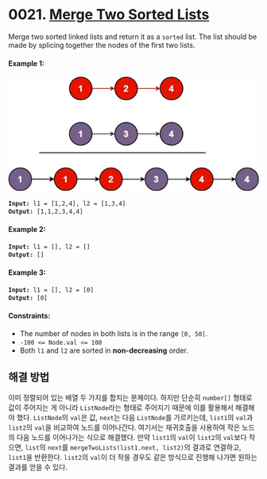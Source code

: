 # 0021. [Merge Two Sorted Lists](https://leetcode.com/problems/merge-two-sorted-lists/)

Merge two sorted linked lists and return it as a `sorted` list. The list should be made by splicing together the nodes of the first two lists.

#### **Example 1:**

![](../../images/merge_ex1.jpg)

<pre><code><strong>Input:</strong> l1 = [1,2,4], l2 = [1,3,4]
<strong>Output:</strong> [1,1,2,3,4,4]</code></pre>

#### **Example 2:**

<pre><code><strong>Input:</strong> l1 = [], l2 = []
<strong>Output:</strong> []</code></pre>

#### **Example 3:**

<pre><code><strong>Input:</strong> l1 = [], l2 = [0]
<strong>Output:</strong> [0]</code></pre>

#### **Constraints:**

- The number of nodes in both lists is in the range `[0, 50]`.
- `-100 <= Node.val <= 100`
- Both `l1` and `l2` are sorted in **non-decreasing** order.

## 해결 방법

이미 정렬되어 있는 배열 두 가지를 합치는 문제이다. 하지만 단순히 `number[]` 형태로 값이 주어지는 게 아니라 `ListNode`라는 형태로 주어지기 때문에 이를 활용해서 해결해야 했다. `ListNode`의 `val`은 값, `next`는 다음 `ListNode`를 가르키는데, `list1`의 `val`과 `list2`의 `val`을 비교하여 노드를 이어나간다. 여기서는 재귀호출을 사용하여 작은 노드의 다음 노드를 이어나가는 식으로 해결했다. 만약 `list1`의 `val`이 `list2`의 `val`보다 작으면, `list`의 `next`를 `mergeTwoLists(list1.next, list2)`의 결과로 연결하고, `list1`을 반환한다. `list2`의 `val`이 더 작을 경우도 같은 방식으로 진행해 나가면 원하는 결과를 얻을 수 있다.
